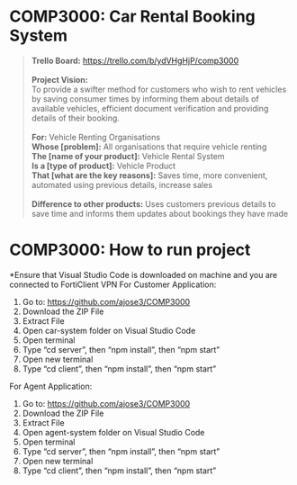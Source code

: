 # COMP3000: Car Rental Booking System

> **Trello Board:** https://trello.com/b/ydVHgHjP/comp3000 <br />
> <br />
> **Project Vision:** <br />
> To provide a swifter method for customers who wish to rent vehicles by saving consumer times by informing them about details of available vehicles, efficient document verification and providing details of their booking.  <br /> 
> <br />
> **For:** Vehicle Renting Organisations <br />
> **Whose [problem]:**  All organisations that require vehicle renting <br />
> **The [name of your product]:** Vehicle Rental System <br />
> **Is a [type of product]:** Vehicle Product <br />
> **That [what are the key reasons]:** Saves time, more convenient, automated using previous details, increase sales   <br />  
> **Difference to other products:** Uses customers previous details to save time and informs them updates about bookings they have made <br />

# COMP3000: How to run project
*Ensure that Visual Studio Code is downloaded on machine and you are connected to FortiClient VPN
For Customer Application:
1)	Go to: https://github.com/ajose3/COMP3000
2)	Download the ZIP File
3)	Extract File
4)	Open car-system folder on Visual Studio Code
5)	Open terminal
6)	Type “cd server”, then “npm install”, then “npm start”
7)	Open new terminal
8)	Type “cd client”, then “npm install”, then “npm start”

For Agent Application:
1)	Go to: https://github.com/ajose3/COMP3000
2)	Download the ZIP File
3)	Extract File
4)	Open agent-system folder on Visual Studio Code
5)	Open terminal
6)	Type “cd server”, then “npm install”, then “npm start”
7)	Open new terminal
8)	Type “cd client”, then “npm install”, then “npm start”
